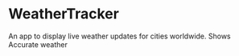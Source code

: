 # WeatherTracker
An app to display live weather updates for cities worldwide.
Shows Accurate weather

